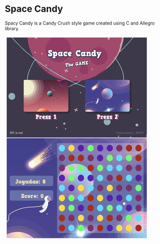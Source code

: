 # Space Candy
Spacy Candy is a Candy Crush style game created using C and Allegro library.

<img src="documentacao/assets/preview.png" alt="GameImage" width="450"/>